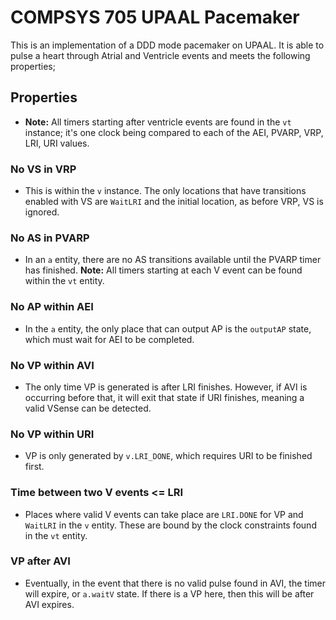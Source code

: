 # COMPSYS 705 UPAAL Pacemaker
This is an implementation of a DDD mode pacemaker on UPAAL. It is able to pulse a heart through Atrial and Ventricle events and meets the following properties;

## Properties

- **Note:** All timers starting after ventricle events are found in the `vt` instance; it's one clock being compared to each of the AEI, PVARP, VRP, LRI, URI values.

### No VS in VRP
- This is within the `v` instance. The only locations that have transitions enabled with VS are `WaitLRI` and the initial location, as before VRP, VS is ignored.

### No AS in PVARP
- In an `a` entity, there are no AS transitions available until the PVARP timer has finished. **Note:** All timers starting at each V event can be found within the `vt` entity.

### No AP within AEI
- In the `a` entity, the only place that can output AP is the `outputAP` state, which must wait for AEI to be completed.

### No VP within AVI
- The only time VP is generated is after LRI finishes. However, if AVI is occurring before that, it will exit that state if URI finishes, meaning a valid VSense can be detected.

### No VP within URI
- VP is only generated by `v.LRI_DONE`, which requires URI to be finished first.

### Time between two V events <= LRI
- Places where valid V events can take place are `LRI.DONE` for VP and `WaitLRI` in the `v` entity. These are bound by the clock constraints found in the `vt` entity.

### VP after AVI
- Eventually, in the event that there is no valid pulse found in AVI, the timer will expire, or `a.waitV` state. If there is a VP here, then this will be after AVI expires.